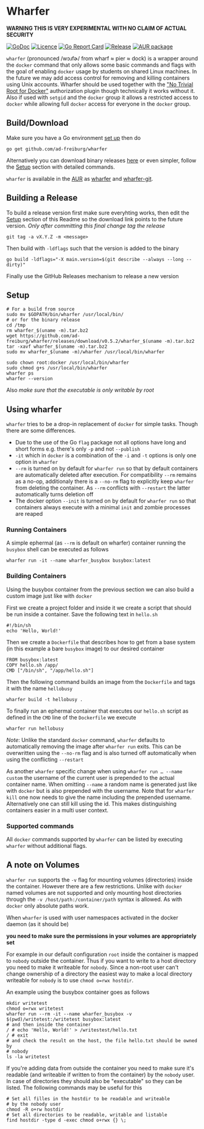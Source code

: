 Wharfer
=======
**WARNING THIS IS VERY EXPERIMENTAL WITH NO CLAIM OF ACTUAL SECURITY**

[![GoDoc](https://godoc.org/github.com/ad-freiburg/wharfer?status.svg)](https://godoc.org/github.com/ad-freiburg/wharfer)
[![Licence](https://img.shields.io/github/license/ad-freiburg/wharfer)](./LICENSE)
[![Go Report Card](https://goreportcard.com/badge/github.com/ad-freiburg/wharfer)](https://goreportcard.com/report/github.com/ad-freiburg/wharfer)
[![Release](https://img.shields.io/github/v/release/ad-freiburg/wharfer?include_prereleases)](https://github.com/ad-freiburg/wharfer/releases)
[![AUR package](https://repology.org/badge/version-for-repo/aur/wharfer.svg)](https://aur.archlinux.org/packages/wharfer)

`wharfer` (pronounced /wɔɹfɚ/ from wharf ≈ pier ≈ dock) is a wrapper around the
`docker` command that only allows some basic commands and flags with the goal
of enabling `docker` usage by students on shared Linux machines. In the future
we may add access control for removing and killing containers using Unix
accounts.  Wharfer should be used together with the ["No Trivial Root for
Docker"](https://github.com/ad-freiburg/docker-no-trivial-root) authorization
plugin though technically it works without it. Also if used with `setgid` and
the `docker` group it allows a restricted access to `docker` while allowing
full `docker` access for everyone in the `docker` group.

Build/Download
--------------
Make sure you have a Go environment [set up](https://golang.org/doc/install)
then do

    go get github.com/ad-freiburg/wharfer

Alternatively you can download binary releases
[here](https://github.com/ad-freiburg/wharfer/releases) or even simpler, follow
the [Setup](#Setup) section with detailed commands.

`wharfer` is available in the [AUR](https://aur.archlinux.org/) as
[wharfer](https://aur.archlinux.org/packages/wharfer) and
[wharfer-git](https://aur.archlinux.org/packages/wharfer-git).

Building a Release
------------------
To build a release version first make sure everyhting works, then edit the
[Setup](#Setup) section of this Readme so the download link points to the
future version. *Only after committing this final change tag the release*

    git tag -a vX.Y.Z -m <message>

Then build with `-ldflags` such that the version is added to the binary

    go build -ldflags="-X main.version=$(git describe --always --long --dirty)"

Finally use the GitHub Releases mechanism to release a new version

Setup
-----

    # For a build from source
    sudo mv $GOPATH/bin/wharfer /usr/local/bin/
    # or for the binary release
    cd /tmp
    rm wharfer_$(uname -m).tar.bz2
    wget https://github.com/ad-freiburg/wharfer/releases/download/v0.5.2/wharfer_$(uname -m).tar.bz2
    tar -xavf wharfer_$(uname -m).tar.bz2
    sudo mv wharfer_$(uname -m)/wharfer /usr/local/bin/wharfer

    sudo chown root:docker /usr/local/bin/wharfer
    sudo chmod g+s /usr/local/bin/wharfer
    wharfer ps
    wharfer --version

Also *make sure that the executable is only writable by root*

Using wharfer
-------------
`wharfer` tries to be a drop-in replacement of `docker` for simple tasks. Though
there are some differences.

- Due to the use of the Go `flag` package not all options have long and short
  forms e.g. there's only `-p` and not `--publish`
- `-it` which in `docker` is a combination of the `-i` and `-t` options is only
  one option in `wharfer`
- `--rm` is turned on by default for `wharfer run` so that by default
  containers are automatically deleted after execution. For compatibility
  `--rm` remains as a no-op, additionaly there is a `--no-rm` flag to
  explicitly keep `wharfer` from deleting the container. As `--rm` conflicts
  with `--restart` the latter automatically turns deletion off
- The docker option `--init` is turned on by default for `wharfer run` so that
  containers always execute with a minimal `init` and zombie processes are
  reaped

### Running Containers

A simple ephermal (as `--rm` is default on wharfer) container running the
`busybox` shell can be executed as follows

    wharfer run -it --name wharfer_busybox busybox:latest

### Building Containers
Using the busybox container from the previous section we can also build
a custom image just like with `docker`

First we create a project folder and inside it we create a script that should
be run inside a container. Save the following text in `hello.sh`

    #!/bin/sh
    echo 'Hello, World!'

Then we create a `Dockerfile` that describes how to get from a base system (in
this example a bare `busybox` image) to our desired container

    FROM busybox:latest
    COPY hello.sh /app/
    CMD ["/bin/sh", "/app/hello.sh"]

Then the following command builds an image from the `Dockerfile` and tags it
with the name `hellobusy`

    wharfer build -t hellobusy .

To finally run an ephermal container that executes our `hello.sh` script as
defined in the `CMD` line of the `Dockerfile` we execute

    wharfer run hellobusy

*Note*: Unlike the standard  `docker` command, `wharfer` defaults to
automatically removing the image after `wharfer run` exits. This can be
overwritten using the `--no-rm` flag and is also turned off automatically when
using the conflicting `--restart`

As another `wharfer` specific change when using `wharfer run … --name custom`
the username of the current user is prepended to the actual container name.
When omitting `--name` a random name is generated just like with `docker` but is
also prepended with the username. Note that for `wharfer kill` one now needs to
give the name including the prepended username. Alternatively one can still kill
using the id.
This makes distinguishing containers easier in a multi user context.

### Supported commands

All `docker` commands supported by `wharfer` can be listed by executing
`wharfer` without additional flags.

A note on Volumes
-----------------
`wharfer run` supports the `-v` flag for mounting volumes (directories) inside
the container. However there are a few restrictions. Unlike with `docker` named
volumes are not supported and only mounting host directories through the `-v
/host/path:/container/path` syntax is allowed. As with `docker` only absolute
paths work.

When `wharfer` is used with user namespaces activated in the docker daemon (as
it should be)

**you need to make sure the permissions in your volumes are appropriately set**

For example in our default configuration `root` inside the container is mapped
to `nobody` outside the container. Thus if you want to write to a host
directory you need to make it writeable for `nobody`. Since a non-root user
can't change ownership of a directory the easiest way to make a local directory
writeable for `nobody` is to use `chmod o=rwx hostdir`.

An example using the busybox container goes as follows

    mkdir writetest
    chmod o=rwx writetest
    wharfer run --rm -it --name wharfer_busybox -v $(pwd)/writetest:/writetest busybox:latest
    # and then inside the container
    / # echo 'Hello, World!' > /writestest/hello.txt
    / # exit
    # and check the result on the host, the file hello.txt should be owned by
    # nobody
    ls -la writetest

If you're adding data from outside the container you need to make sure it's
readable (and writeable if written to from the container) by the `nobody` user.
In case of directories they should also be "executable" so they can be listed.
The following commands may be useful for this

    # Set all filles in the hostdir to be readable and writeable
    # by the nobody user
    chmod -R o+rw hostdir
    # Set all directories to be readable, writable and listable
    find hostdir -type d -exec chmod o+rwx {} \;
